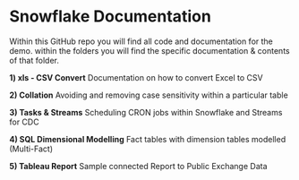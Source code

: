 # Snowflake Documentation
Within this GitHub repo you will find all code and documentation for the demo.
within the folders you will find the specific documentation & contents of that folder. 

<b>1) xls - CSV Convert</b> Documentation on how to convert Excel to CSV

<b>2) Collation</b> Avoiding and removing case sensitivity within a particular table

<b>3) Tasks & Streams</b> Scheduling CRON jobs within Snowflake and Streams for CDC

<b>4) SQL Dimensional Modelling</b> Fact tables with dimension tables modelled (Multi-Fact)

<b>5) Tableau Report</b> Sample connected Report to Public Exchange Data


